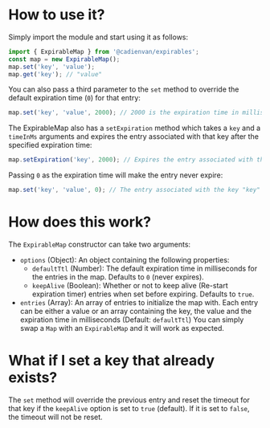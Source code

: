 # How to use it?

Simply import the module and start using it as follows:

```js
import { ExpirableMap } from '@cadienvan/expirables';
const map = new ExpirableMap();
map.set('key', 'value');
map.get('key'); // "value"
```

You can also pass a third parameter to the `set` method to override the default expiration time (`0`) for that entry:

```js
map.set('key', 'value', 2000); // 2000 is the expiration time in milliseconds for this entry
```

The ExpirableMap also has a `setExpiration` method which takes a `key` and a `timeInMs` arguments and expires the entry associated with that key after the specified expiration time:

```js
map.setExpiration('key', 2000); // Expires the entry associated with the key "key" after 2000 milliseconds
```

Passing `0` as the expiration time will make the entry never expire:

```js
map.set('key', 'value', 0); // The entry associated with the key "key" will never expire
```

# How does this work?

The `ExpirableMap` constructor can take two arguments:

- `options` (Object): An object containing the following properties:
  - `defaultTtl` (Number): The default expiration time in milliseconds for the entries in the map. Defaults to `0` (never expires).
  - `keepAlive` (Boolean): Whether or not to keep alive (Re-start expiration timer) entries when set before expiring. Defaults to `true`.
- `entries` (Array): An array of entries to initialize the map with. Each entry can be either a value or an array containing the key, the value and the expiration time in milliseconds (Default: `defaultTtl`)
  You can simply swap a `Map` with an `ExpirableMap` and it will work as expected.

# What if I set a key that already exists?

The `set` method will override the previous entry and reset the timeout for that key if the `keepAlive` option is set to `true` (default). If it is set to `false`, the timeout will not be reset.
